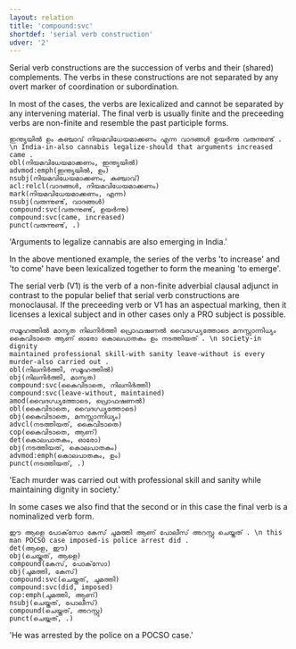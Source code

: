 ```yaml
---
layout: relation
title: 'compound:svc'
shortdef: 'serial verb construction'
udver: '2'
---
```


Serial verb constructions are the succession of verbs and their
(shared) complements. The verbs in these constructions are
not separated by any overt marker of coordination or subordination.

In most of the cases, the verbs are lexicalized and cannot be separated
by any intervening material. The final verb is usually finite and the preceeding verbs 
are non-finite and resemble the past participle forms. 

~~~sdparse
ഇന്ത്യയിൽ ഉം കഞ്ചാവ് നിയമവിധേയമാക്കണം എന്ന വാദങ്ങൾ ഉയർന്നു വരുന്നുണ്ട് . \n India-in-also cannabis legalize-should that arguments increased came .
obl(നിയമവിധേയമാക്കണം, ഇന്ത്യയിൽ)
advmod:emph(ഇന്ത്യയിൽ, ഉം)
nsubj(നിയമവിധേയമാക്കണം, കഞ്ചാവ്)
acl:relcl(വാദങ്ങൾ, നിയമവിധേയമാക്കണം)
mark(നിയമവിധേയമാക്കണം, എന്ന)
nsubj(വരുന്നുണ്ട്, വാദങ്ങൾ)
compound:svc(വരുന്നുണ്ട്, ഉയർന്നു)
compound:svc(came, increased)
punct(വരുന്നുണ്ട്, .)
~~~
'Arguments to legalize cannabis are also emerging in India.'

In the above mentioned example, the series of the verbs 'to increase' and 'to come'
have been lexicalized together to form the meaning 'to emerge'. 

The serial verb (V1) is the verb of a non-finite adverbial clausal adjunct in contrast to the popular 
belief that serial verb constructions are monoclausal. 
If the preceeding verb or V1 has an aspectual marking, then it licenses
a lexical subject and in other cases only a PRO subject is possible. 

~~~sdparse
സമൂഹത്തിൽ മാന്യത നിലനിർത്തി പ്രൊഫഷണൽ വൈദഗ്ധ്യത്തോടെ മനസ്സാന്നിധ്യം കൈവിടാതെ ആണ് ഓരോ കൊലപാതകം ഉം നടത്തിയത് . \n society-in dignity 
maintained professional skill-with sanity leave-without is every murder-also carried out .
obl(നിലനിർത്തി, സമൂഹത്തിൽ)
obj(നിലനിർത്തി, മാന്യത)
compound:svc(കൈവിടാതെ, നിലനിർത്തി)
compound:svc(leave-without, maintained)
amod(വൈദഗ്ധ്യത്തോടെ, പ്രൊഫഷണൽ)
obl(കൈവിടാതെ, വൈദഗ്ധ്യത്തോടെ)
obj(കൈവിടാതെ, മനസ്സാന്നിധ്യം)
advcl(നടത്തിയത്, കൈവിടാതെ)
cop(കൈവിടാതെ, ആണ്)
det(കൊലപാതകം, ഓരോ)
obj(നടത്തിയത്, കൊലപാതകം)
advmod:emph(കൊലപാതകം, ഉം)
punct(നടത്തിയത്, .)
~~~
'Each murder was carried out with professional skill and sanity while maintaining dignity in society.'

In some cases we also find that the second or in this case the final verb is a nominalized verb form. 
~~~sdparse
ഈ ആളെ പോക്‌സോ കേസ് ചുമത്തി ആണ് പോലീസ് അറസ്റ്റു ചെയ്തത് . \n this man POCSO case imposed-is police arrest did .
det(ആളെ, ഈ)
obj(ചെയ്തത്, ആളെ)
compound(കേസ്, പോക്‌സോ)
obj(ചുമത്തി, കേസ്)
compound:svc(ചെയ്തത്, ചുമത്തി)
compound:svc(did, imposed)
cop:emph(ചുമത്തി, ആണ്)
nsubj(ചെയ്തത്, പോലീസ്)
compound(ചെയ്തത്, അറസ്റ്റു)
punct(ചെയ്തത്, .)
~~~
'He was arrested by the police on a POCSO case.'

